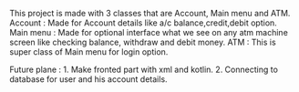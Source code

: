 This project is made with 3 classes that are Account, Main menu and ATM.
  Account : Made for Account details like a/c balance,credit,debit option.
  Main menu : Made for optional interface what we see on any atm machine screen like checking balance, withdraw and debit money.
  ATM : This is super class of Main menu for login option.

  Future plane :
    1. Make fronted part with xml and kotlin.
    2. Connecting to database for user and his account details.
